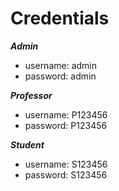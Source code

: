 # Credentials

**_Admin_**

- username: admin
- password: admin

**_Professor_**

- username: P123456
- password: P123456

**_Student_**

- username: S123456
- password: S123456
